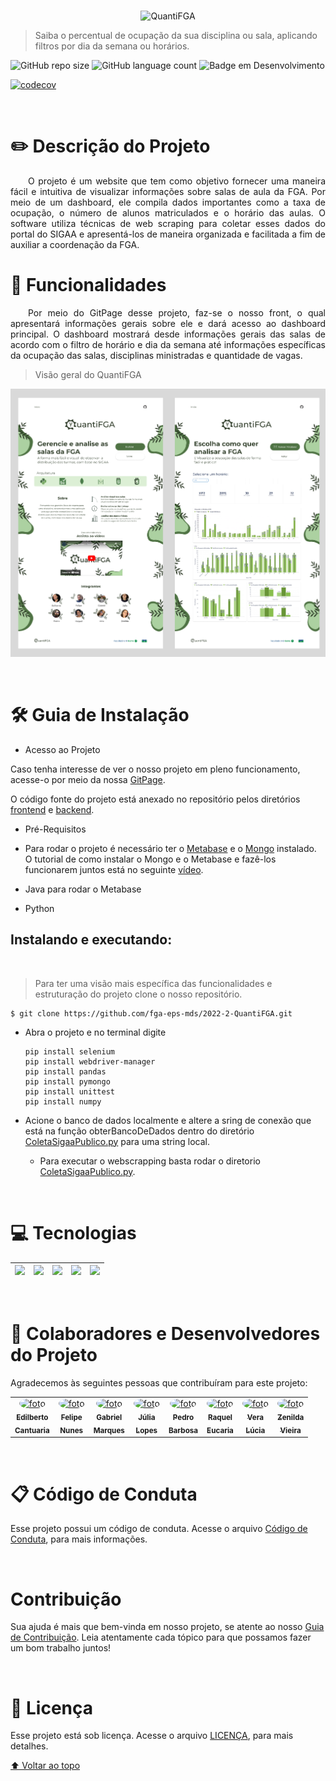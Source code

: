 
<br>

<p align="center">
  <img max-height="100px" src="https://user-images.githubusercontent.com/78980796/216731522-a040a824-6a1c-43e0-a7ed-242e051bb814.svg" alt="QuantiFGA">
</p>

> Saiba o percentual de ocupação da sua disciplina ou sala, aplicando filtros por dia da semana ou horários. 



![GitHub repo size](https://img.shields.io/github/repo-size/fga-eps-mds/2022-2-Squad9?style=for-the-badge)
![GitHub language count](https://img.shields.io/github/languages/count/fga-eps-mds/2022-2-Squad9?style=for-the-badge)
![Badge em Desenvolvimento](http://img.shields.io/static/v1?label=STATUS&message=EM%20DESENVOLVIMENTO&color=GREEN&style=for-the-badge)

[![codecov](https://img.shields.io/badge/codecov-98%25-yellow?style=for-the-badge)](https://fga-eps-mds.github.io/2022-2-QuantiFGA/backend/htmlcov/index.html)


<br>

# ✏️ Descrição do Projeto

<p align="justify"> &emsp;&emsp;O projeto é um website que tem como objetivo fornecer uma maneira fácil e intuitiva de visualizar informações sobre salas de aula da FGA. Por meio de um dashboard, ele compila dados importantes como a taxa de ocupação, o número de alunos matriculados e o horário das aulas. O software utiliza técnicas de web scraping para coletar esses dados do portal do SIGAA e apresentá-los de maneira organizada e facilitada a fim de auxiliar a coordenação da FGA.

<br>

# 🔨 Funcionalidades

<p align="justify"> &emsp;&emsp;Por meio do GitPage desse projeto, faz-se o nosso front, o qual apresentará informações gerais sobre ele e dará acesso ao dashboard principal. O dashboard mostrará desde informações gerais das salas de acordo com o filtro de horário e dia da semana até informações específicas da ocupação das salas, disciplinas ministradas e quantidade de vagas.

>Visão geral do QuantiFGA

<p align="center">
  <img max-height="400px" src="https://raw.githubusercontent.com/pedrobarbosaocb/RepositorioTeste/main/documenta%C3%A7%C3%A3o/Prot%C3%B3tipo/Atualizacao-Prototipo.png" alt="QuantiFGA">
</p>




<br>

# 🛠️ Guia de Instalação


- Acesso ao Projeto

Caso tenha interesse de ver o nosso projeto em pleno funcionamento, acesse-o por meio da nossa [GitPage](https://fga-eps-mds.github.io/2022-2-QuantiFGA/).

O código fonte do projeto está anexado no repositório pelos diretórios [frontend](https://github.com/fga-eps-mds/2022-2-QuantiFGA/tree/main/frontend) e [backend](https://github.com/fga-eps-mds/2022-2-QuantiFGA/tree/main/backend).


- Pré-Requisitos

- Para rodar o projeto é necessário ter o [Metabase](https://github.com/pedrobarbosaocb/RepositorioTeste/blob/main/docs/Metabase%20-%20Getting%20Started.md) e o [Mongo](https://www.mongodb.com/try/download/community) instalado. O tutorial de como instalar o Mongo e o Metabase e fazê-los funcionarem juntos está no seguinte [vídeo](https://www.youtube.com/watch?v=H5GFGJrVnqQ&t=371s).
- Java para rodar o Metabase 
- Python

## Instalando e executando: 
<br>

>Para ter uma visão mais específica das funcionalidades e estruturação do projeto clone o nosso repositório.

    $ git clone https://github.com/fga-eps-mds/2022-2-QuantiFGA.git 

  - Abra o projeto e no terminal digite
    
        pip install selenium        
        pip install webdriver-manager
        pip install pandas 
        pip install pymongo
        pip install unittest
        pip install numpy




- Acione o banco de dados localmente e altere a sring de conexão que está na função obterBancoDeDados dentro do diretório  [ColetaSigaaPublico.py](https://github.com/fga-eps-mds/2022-2-QuantiFGA/blob/main/backend/ColetaSigaaPublico.py) para uma string local.

  - Para executar o webscrapping basta rodar o diretorio [ColetaSigaaPublico.py](https://github.com/fga-eps-mds/2022-2-QuantiFGA/blob/main/backend/ColetaSigaaPublico.py). 

<br>

# 💻 Tecnologias

|![](https://img.shields.io/badge/HTML5-E34F26?style=for-the-badge&logo=html5&logoColor=white)|![](https://img.shields.io/badge/Css3-1572B6?style=for-the-badge&logo=css3&logoColor=white)|![](https://img.shields.io/badge/Python-14354C?style=for-the-badge&logo=python&logoColor=white)|![](https://img.shields.io/badge/Selenium-14354C?style=for-the-badge&logo=selenium&logoColor=white)|![](https://img.shields.io/badge/mongodb-14354C?style=for-the-badge&logo=mongodb&logoColor=white)|
|----|----|----|----|----|



<!-- <table>
<tr>
<td valign="top"><img src="https://cdn-icons-png.flaticon.com/512/174/174854.png" alt="HTML" height="80" width="auto"/></td>
<td valign="top"><img src="https://logospng.org/download/css-3/logo-css-3-2048.png" alt="CSS" height="80" width="auto"/></td>
<td valign="top"><img src="https://upload.wikimedia.org/wikipedia/commons/thumb/1/1f/Python_logo_01.svg/800px-Python_logo_01.svg.png" alt="Python" height="80" width="auto"/></td>
<td valign="top"><img src="https://upload.wikimedia.org/wikipedia/commons/d/d5/Selenium_Logo.png" alt="Selenium" height="80" width="auto"/></td>
<td valign="top"><img src="https://coffops.com/wp-content/uploads/2022/07/mdb.png" alt="mongoBD" height="80" width="auto"/></td>
</tr>
</table> -->

<br>

# 🤝 Colaboradores e Desenvolvedores do Projeto

Agradecemos às seguintes pessoas que contribuíram para este projeto:
<table>
  <tr>
    <td align="center" style="vertical-align:top"><a href="https://github.com/edilbertocantuaria"><img style="border-radius: 50%;" src="https://avatars.githubusercontent.com/u/69125218?v=4" width="100px;" alt="foto"/><br /><sub><b>Edilberto <br> Cantuaria</b></sub></a><br /></td>
    <td align="center" style="vertical-align:top"><a href="https://github.com/FelipeNunesdM"><img style="border-radius: 50%;" src="https://avatars.githubusercontent.com/u/107002722?v=4" width="100px;" alt="foto"/><br /><sub><b>Felipe <br> Nunes</b></sub></a><br /></td>
    <td align="center" style="vertical-align:top"><a href="https://github.com/GabrielMS00"><img style="border-radius: 50%;" src="https://avatars.githubusercontent.com/u/88348513?v=4" width="100px;" alt="foto"/><br /><sub><b>Gabriel <br> Marques</b></sub></a><br /></td>
    <td align="center" style="vertical-align:top"><a href="https://github.com/JuliaDaYo"><img style="border-radius: 50%;" src="https://avatars.githubusercontent.com/u/112433653?v=4" width="100px;" alt="foto"/><br /><sub><b>Júlia <br> Lopes</b></sub></a><br /></td>
    <td align="center" style="vertical-align:top"><a href="https://github.com/pedrobarbosaocb"><img style="border-radius: 50%;" src="https://avatars.githubusercontent.com/u/78980796?v=4" width="100px;" alt="foto"/><br /><sub><b>Pedro <br> Barbosa</b></sub></a><br /></td>
    <td align="center" style="vertical-align:top"><a href="https://github.com/raqueleucaria"><img style="border-radius: 50%;" src="https://avatars.githubusercontent.com/u/81540491?v=4" width="100px;" alt="foto"/><br /><sub><b>Raquel <br> Eucaria</b></sub></a><br /></td>
    <td align="center" style="vertical-align:top"><a href="https://github.com/verabelucia"><img style="border-radius: 50%;" src="https://avatars.githubusercontent.com/u/78658486?v=4" width="100px;" alt="foto"/><br /><sub><b>Vera <br> Lúcia</b></sub></a><br /></td>
    <td align="center" style="vertical-align:top"><a href="https://github.com/ZenildaVieira"><img style="border-radius: 50%;" src="https://avatars.githubusercontent.com/u/101183963?v=4" width="100px;" alt="foto"/><br /><sub><b>Zenilda <br> Vieira</b></sub></a><br /></td>
  </tr>
</table>

<br>

# 📋 Código de Conduta

Esse projeto possui um código de conduta. Acesse o arquivo [Código de Conduta](https://github.com/fga-eps-mds/2022-2-QuantiFGA/blob/main/código%20de%20conduta.md), para mais informações.

<br>

# Contribuição

Sua ajuda é mais que bem-vinda em nosso projeto, se atente ao nosso [Guia de Contribuição](https://github.com/fga-eps-mds/2022-2-QuantiFGA/blob/main/docs/guia_de_contribui%C3%A7%C3%B5es.md). Leia atentamente cada tópico para que possamos fazer um bom trabalho juntos!

<br>

# 📝 Licença

Esse projeto está sob licença. Acesse o arquivo [LICENÇA](https://github.com/fga-eps-mds/2022-2-Squad9/blob/main/LICENSE), para mais detalhes.


[⬆ Voltar ao topo](https://github.com/fga-eps-mds/2022-2-Squad9)<br>

